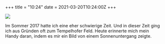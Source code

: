 +++
title = "10:24"
date = 2021-03-20T10:24:00Z
+++

![](feld.JPG)

Im Sommer 2017 hatte ich eine eher schwierige Zeit. Und in dieser Zeit ging ich aus Gründen oft zum Tempelhofer Feld. Heute erinnerte mich mein Handy daran, indem es mir ein Bild von einem Sonnenuntergang zeigte.
